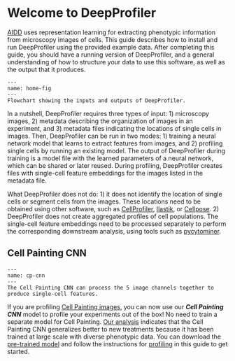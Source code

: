 # Welcome to DeepProfiler

[AIDD](https://github.com/itWangCode/AI-drug-design) uses representation learning for extracting phenotypic information from microscopy images of cells. This guide describes how to install and run DeepProfiler using the provided example data. After completing this guide, you should have a running version of DeepProfiler, and a general understanding of how to structure your data to use this software, as well as the output that it produces.

```{figure} images/image1.png
---
name: home-fig
---
Flowchart showing the inputs and outputs of DeepProfiler.
```

In a nutshell, DeepProfiler requires three types of input: 1) microscopy images, 2) metadata describing the organization
of images in an experiment, and 3) metadata files indicating the locations of single cells in images. Then, DeepProfiler
can be run in two modes: 1) training a neural network model that learns to extract features from images, and 2) profiling
single cells by running an existing model. The output of DeepProfiler during training is a model file with the learned 
parameters of a neural network, which can be shared or later reused. During profiling, DeepProfiler creates files with 
single-cell feature embeddings for the images listed in the metadata file.

What DeepProfiler does not do: 1) it does not identify the location of single cells or segment cells from the images. 
These locations need to be obtained using other software, such as [CellProfiler](https://cellprofiler.org/), 
[Ilastik](https://www.ilastik.org/), or [Cellpose](https://www.cellpose.org/). 2) DeepProfiler does not create aggregated
profiles of cell populations. The single-cell feature embeddings need to be processed separately to perform the 
corresponding downstream analysis, using tools such as [pycytominer](https://github.com/cytomining/pycytominer).

## Cell Painting CNN

```{figure} images/CellPaintingCNN.png
---
name: cp-cnn
---
The Cell Painting CNN can process the 5 image channels together to produce single-cell features.
```

If you are profiling [Cell Painting images](https://www.nature.com/articles/nprot.2016.105), you can now use our _**Cell Painting CNN**_ model to profile your experiments out of the box! No need to train a separate model for Cell Painting. [Our analysis](https://www.biorxiv.org/content/10.1101/2022.08.12.503783v1.full) indicates that the Cell Painting CNN generalizes better to new treatments because it has been trained at large scale with diverse phenotypic data. You can download the [pre-trained model]() and follow the instructions for [profiling]() in this guide to get started.
